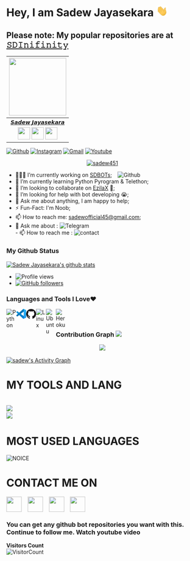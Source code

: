 # Hey, I am Sadew Jayasekara <img src="https://raw.githubusercontent.com/ABSphreak/ABSphreak/master/gifs/Hi.gif" width="30px">

## Please note: My popular repositories are at [𝚂𝙳𝙸𝚗𝚒𝚏𝚒𝚗𝚒𝚝𝚢](https://GitHub.com/SDInifinity)

<!-- Your badges
You can use the website to generate badges: https://shields.io/
-->
|  <a href="https://t.me/Darkridersslk/"><img src="https://telegra.ph/file/afafa837b87643f287995.png" width="150px" height="150px" /></a> |
|:---------------------------------------------------------------------------------------------------------------------------------------: |
|       **[𝙎𝙖𝙙𝙚𝙬 𝙅𝙖𝙮𝙖𝙨𝙚𝙠𝙖𝙧𝙖](https://t.me/Darkridersslk/)**                                                                                |
| <a href="https://github.com/sadew451"><img src="https://cdn.iconscout.com/icon/free/png-256/github-108-438008.png" width="32px" height="32px"></a> <a href="https://www.facebook.com/SadewBro45"><img src="https://i.ibb.co/zmYNW4p/facebook.png" width="32px" height="32px"></a> <a href="https://www.instagram.com/slsadewbro1"><img src="https://cdn2.iconfinder.com/data/icons/social-icons-33/128/Instagram-256.png" width="32px" height="32px"></a>                                                                                                         

[![Github](https://img.shields.io/badge/-Github-000?style=flat&logo=Github&logoColor=white)](https://github.com/Sadew451)
[![Instagram](https://img.shields.io/badge/-Instagram-c13584?style=flat&labelColor=c13584&logo=instagram&logoColor=white)](https://www.instagram.com/slsadewbro1/)
[![Gmail](https://img.shields.io/badge/-Gmail-c14438?style=flat&logo=Gmail&logoColor=white)](Sadew:SadewOfficial45@Gmail.com)
[![Youtube](https://img.shields.io/badge/YouTube%20Channel-ff0000?style=flat&labelColor=224242&logoColor=white&for-the-badge&logo=youtube)](https://www.youtube.com/channel/UCdSBUUQ1v0_IIElBR_1B72w)&nbsp;

<p align="center"> <a href="https://github.com/sadew451"><img src="https://github-profile-trophy.vercel.app/?username=sadew451&no-bg=true" alt="sadew451" /></a> </p>

<img width="42%" align="right" alt="Github" src="https://telegra.ph/file/ce4d4b5b34ddd3d5407d0.jpg" />

- 👨🏽‍💻 I’m currently working on [SDBOTs](https://t.me/SDBOTs_Inifinity);
- 🌱 I’m currently learning Python Pyrogram & Telethon; 
- 👯 I’m looking to collaborate on [EzilaX](https://t.me/Ezila_Updates) 🤝;
- 🤔 I’m looking for help with bot developing 😭;
- 💬 Ask me about anything, I am happy to help;
- ⚡️ Fun-Fact: I'm Noob;
- 📫 How to reach me: sadewofficial45@gmail.com;
-  💬 Ask me about : ![Telegram](https://img.shields.io/badge/Go%20to-https://t.me/SadewJ-brightgreen) <br>-  📫 How to reach me : ![contact](https://img.shields.io/badge/Contact%20me-On%20Telegram-blue)

### My Github Status
 <a href="https://github.com/sadew451/handle-path-oz">
    <img align="center" alt="Sadew Jayasekara's github stats" src="https://github-readme-stats.vercel.app/api?username=sadew451&show_icons=true&theme=midnight-purple" />
  </a>
  
- ![Profile views](https://gpvc.arturio.dev/sadew451)
- [![GitHub followers](https://img.shields.io/github/followers/sadew451.svg?style=social&label=Follow&maxAge=2592000)](https://github.com/sadew451?tab=followers)
  

### Languages and Tools I Love❤️

[<img align="left" alt="Python" width="26px" src="https://upload.wikimedia.org/wikipedia/commons/thumb/c/c3/Python-logo-notext.svg/600px-Python-logo-notext.svg.png" />](https://python.org/)
[<img align="left" alt="Visual Studio Code" width="26px" src="https://raw.githubusercontent.com/github/explore/80688e429a7d4ef2fca1e82350fe8e3517d3494d/topics/visual-studio-code/visual-studio-code.png" />](https://code.visualstudio.com/)
[<img align="left" alt="GitHub" width="26px" src="https://raw.githubusercontent.com/github/explore/78df643247d429f6cc873026c0622819ad797942/topics/github/github.png" />](https://git-scm.com/)
[<img align="left" alt="Linux" width="26px" src="https://www.freepnglogos.com/uploads/linux-png/difference-between-linux-and-window-operating-system-3.png" />](https://www.linux.org/)
[<img align="left" alt="Ubuntu" width="26px" src="https://assets.ubuntu.com/v1/29985a98-ubuntu-logo32.png" />](https://www.ubuntu.com)
[<img align="left" alt="Heroku" width="26px" src="https://www.nicepng.com/png/full/223-2233246_heroku-logo-salesforce-heroku.png" />](https://heroku.com/)

<br />
<br />

### Contribution Graph <img src="https://octodex.github.com/images/daftpunktocat-thomas.gif" width=100px>

<p align="center">
  <a href="https://github.com/sadew451">
    <img src="https://github-readme-streak-stats.herokuapp.com/?user=sadew451#version3"/>
  </a>
</p>
<a href="h


 <a href="https://github.com/sadew451"><img alt="sadew's Activity Graph" src="https://activity-graph.herokuapp.com/graph?username=sadew451&bg_color=1F222E&color=F8D866&line=F85D7F&point=FFFFFF&hide_border=true" /></a>



# MY TOOLS AND LANG

<p align ="left">
  <br />
  <code><img width="10%"   src="https://www.vectorlogo.zone/logos/python/python-ar21.svg"></code>
  <br /
  <code><img width="10%"  src="https://www.vectorlogo.zone/logos/github/github-ar21.svg"></code>
  <br>
</p>  

# MOST USED LANGUAGES
![NOICE](https://github-readme-stats.vercel.app/api/top-langs/?username=sadew451&theme=dark&show_icons=true)

# CONTACT ME ON

<p align="left">
<a href="https://t.me/darkridersslk" target="blank"><img align="center" src="https://cdn4.iconfinder.com/data/icons/logos-and-brands/512/335_Telegram_logo-256.png"  height="40" width="40" /></a> &nbsp;&nbsp;
<a href="https://www.youtube.com/channel/UCdSBUUQ1v0_IIElBR_1B72w" target="blank"><img align="center" src="https://cdn3.iconfinder.com/data/icons/2018-social-media-logotypes/1000/2018_social_media_popular_app_logo_youtube-256.png" height="40" width="40" /></a> &nbsp;&nbsp;
<a href="https://www.instagram.com/slsadewbro1" target="blank"><img align="center" src="https://cdn2.iconfinder.com/data/icons/social-icons-33/128/Instagram-256.png"  height="40" width="40" /></a> &nbsp;&nbsp;
<a href="https://www.facebook.com/SadewBro45" target="blank"><img align="center" src="https://cdn3.iconfinder.com/data/icons/2018-social-media-logotypes/1000/2018_social_media_popular_app_logo_facebook-256.png" height="40" width="40" /></a> &nbsp;&nbsp;</a>

                                                     
### You can get any github bot repositories you want with this. Continue to follow me. Watch youtube video   

**Visitors Count**  
![VisitorCount](https://profile-counter.glitch.me/{sadew451}/count.svg)
                                                       
                                                      

